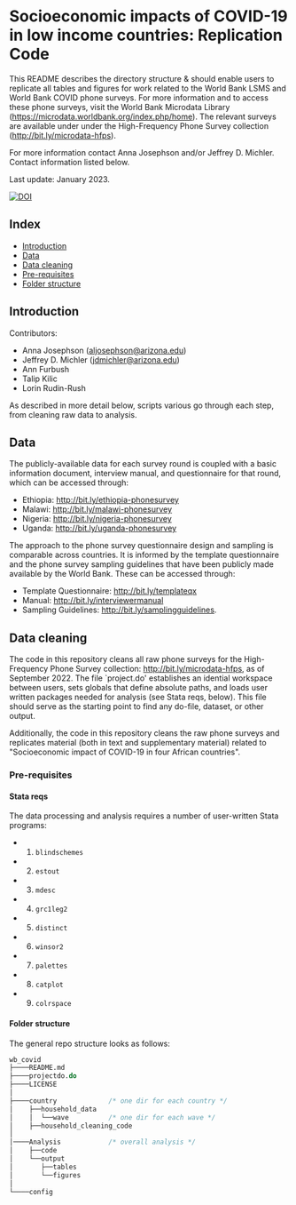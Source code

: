 # Socioeconomic impacts of COVID-19 in low income countries: Replication Code
This README describes the directory structure & should enable users to replicate all tables and figures for work related to the World Bank LSMS and World Bank COVID phone surveys. For more information and to access these phone surveys, visit the World Bank Microdata Library (https://microdata.worldbank.org/index.php/home). The relevant surveys are available under under the High-Frequency Phone Survey collection (http://bit.ly/microdata-hfps).   

For more information contact Anna Josephson and/or Jeffrey D. Michler. Contact information listed below.

Last update: January 2023. 

[![DOI](https://zenodo.org/badge/282963786.svg)](https://zenodo.org/badge/latestdoi/282963786)

 ## Index

 - [Introduction](#introduction)
 - [Data](#data)
 - [Data cleaning](#data-cleaning)
 - [Pre-requisites](#pre-requisites)
 - [Folder structure](#folder-structure)

## Introduction

Contributors:
* Anna Josephson (aljosephson@arizona.edu)
* Jeffrey D. Michler (jdmichler@arizona.edu)
* Ann Furbush 
* Talip Kilic 
* Lorin Rudin-Rush

As described in more detail below, scripts various go through each step, from cleaning raw data to analysis.

## Data 

The publicly-available data for each survey round is coupled with a basic information document, interview manual, and questionnaire for that round, which can be accessed through: 
 - Ethiopia: http://bit.ly/ethiopia-phonesurvey 
 - Malawi: http://bit.ly/malawi-phonesurvey 
 - Nigeria: http://bit.ly/nigeria-phonesurvey
 - Uganda: http://bit.ly/uganda-phonesurvey 
 
The approach to the phone survey questionnaire design and sampling is comparable across countries. It is informed by the template questionnaire and the phone survey sampling guidelines that have been publicly made available by the World Bank. These can be accessed through: 
 - Template Questionnaire: http://bit.ly/templateqx 
 - Manual: http://bit.ly/interviewermanual
 - Sampling Guidelines: http://bit.ly/samplingguidelines.

## Data cleaning

The code in this repository cleans all raw phone surveys for the High-Frequency Phone Survey collection: http://bit.ly/microdata-hfps, as of September 2022. The file `project.do' establishes an idential workspace between users, sets globals that define absolute paths, and loads user written packages needed for analysis (see Stata reqs, below). This file should serve as the starting point to find any do-file, dataset, or other output. 

Additionally, the code in this repository cleans the raw phone surveys and replicates material (both in text and supplementary material) related to "Socioeconomic impact of COVID-19 in four African countries". 

### Pre-requisites

#### Stata reqs

The data processing and analysis requires a number of user-written Stata programs:
   * 1. `blindschemes`
   * 2. `estout`
   * 3. `mdesc`
   * 4. `grc1leg2`
   * 5. `distinct`
   * 6. `winsor2`
   * 7. `palettes`
   * 8. `catplot`
   * 9. `colrspace` 

#### Folder structure

The general repo structure looks as follows:<br>

```stata
wb_covid
├────README.md
├────projectdo.do
├────LICENSE
│    
├────country             /* one dir for each country */
│    ├──household_data
│    │  └──wave          /* one dir for each wave */
│    ├──household_cleaning_code 
│
│────Analysis            /* overall analysis */
│    ├──code
│    └──output
│       ├──tables
│       └──figures
│   
└────config
```
